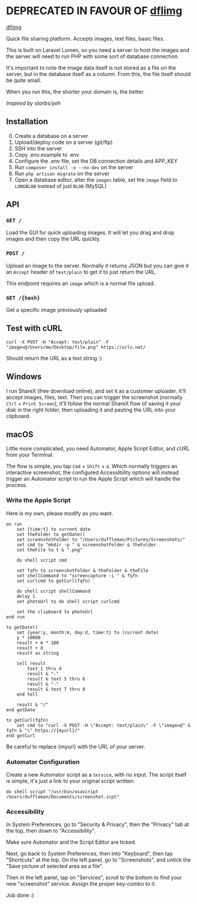 # DEPRECATED IN FAVOUR OF [dflimg](https://github.com/Duffleman/dflimg)

[dflimg](https://github.com/Duffleman/dflimg)

Quick file sharing platform. Accepts images, text files, basic files.

This is built on Laravel Lumen, so you need a server to host the images and the server will need to run PHP with some sort of database connection.

It's important to note the image data itself is not stored as a file on the server, but in the database itself as a column. From this, the file itself should be quite small.

When you run this, the shorter your domain is, the better.

*Inspired by starbs/yeh*

## Installation

0. Create a database on a server
0. Upload/deploy code on a server (git/ftp)
0. SSH into the server
0. Copy .env.example to .env
0. Configure the .env file, set the DB connection details and APP_KEY
0. Run `composer install -o --no-dev` on the server
0. Run `php artisan migrate` on the server
0. Open a database editor, alter the `images` table, set the `image` field to `LONGBLOB` instead of just `BLOB` (MySQL)

## API

### `GET /`

Load the GUI for quick uploading images. It will let you drag and drop images and then copy the URL quickly.

### `POST /`

Upload an image to the server. Normally it returns JSON but you can give it an `Accept` header of `text/plain` to get it to just return the URL.

This endpoint requires an `image` which is a normal file upload.

### `GET /{hash}`

Get a specific image previously uploaded

## Test with cURL

`curl -X POST -H "Accept: text/plain" -F "image=@/Users/me/Desktop/file.png" https://urls.net/`

Should return the URL as a text string :)

## Windows

I run ShareX (free download online), and set it as a customer uploader, it'll accept images, files, text. Then you can trigger the screenshot (normally `Ctrl` + `Print Screen`), it'll follow the normal ShareX flow of saving it your disk in the right folder, then uploading it and pasting the URL into your clipboard.

## macOS

Little more complicated, you need Automator, Apple Script Editor, and cURL from your Terminal.

The flow is simple, you tap `Cmd` + `Shift` + `4`. Which normally triggers an interactive screenshot, the configured Accessibility options will instead trigger an Automator script to run the Apple Script which will handle the process.

### Write the Apple Script

Here is my own, please modify as you want.

```
on run
	set {time:t} to current date
	set theFolder to getDate()
	set screenshotFolder to "/Users/duffleman/Pictures/Screenshots/"
	set cmd to "mkdir -p " & screenshotFolder & theFolder
	set theFile to t & ".png"

	do shell script cmd

	set fqfn to screenshotFolder & theFolder & theFile
	set shellCommand to "screencapture -i " & fqfn
	set curlcmd to getCurl(fqfn)

	do shell script shellCommand
	delay 1
	set photoUrl to do shell script curlcmd

	set the clipboard to photoUrl
end run

to getDate()
	set {year:y, month:m, day:d, time:t} to (current date)
	y * 10000
	result + m * 100
	result + d
	result as string

	tell result
		text 1 thru 4
		result & "-"
		result & text 5 thru 6
		result & "-"
		result & text 7 thru 8
	end tell

	result & "/"
end getDate

to getCurl(fqfn)
	set cmd to "curl -X POST -H \"Accept: text/plain\" -F \"image=@" & fqfn & "\" https://{myurl}/"
end getCurl
```

Be careful to replace {myurl} with the URL of your server.

### Automator Configuration

Create a new Automator script as a `Service`, with no input. The script itself is simple, it's just a link to your original script written:

`do shell script "/usr/bin/osascript /Users/duffleman/Documents/screenshot.scpt"`

### Accessibility

In System Preferences, go to "Security & Privacy", then the "Privacy" tab at the top, then down to "Accessibility".

Make sure Automator and the Script Editor are ticked.

Next, go back to System Preferences, then into "Keyboard", then tap "Shortcuts" at the top. On the left panel, go to "Screenshots", and untick the "Save picture of selected area as a file".

Then in the left panel, tap on "Services", scroll to the bottom to find your new "screenshot" service. Assign the proper key-combo to it.

Job done :)
